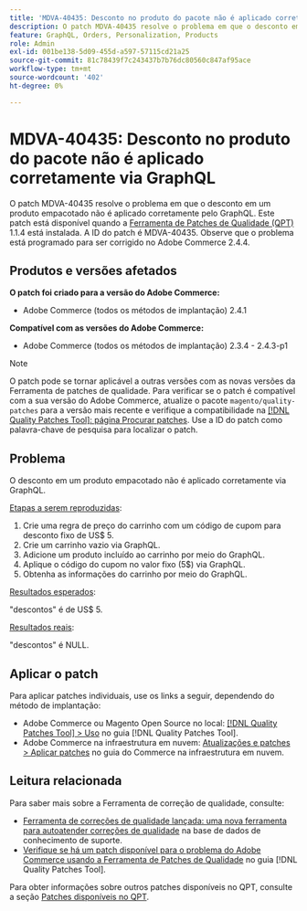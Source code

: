 ```yaml
---
title: 'MDVA-40435: Desconto no produto do pacote não é aplicado corretamente via GraphQL'
description: O patch MDVA-40435 resolve o problema em que o desconto em um produto empacotado não é aplicado corretamente pelo GraphQL. Este patch está disponível quando a [Ferramenta de correções de qualidade (QPT)](https://experienceleague.adobe.com/en/docs/commerce-knowledge-base/kb/announcements/commerce-announcements/magento-quality-patches-released-new-tool-to-self-serve-quality-patches) 1.1.4 está instalada. A ID do patch é MDVA-40435. Observe que o problema está programado para ser corrigido no Adobe Commerce 2.4.4.
feature: GraphQL, Orders, Personalization, Products
role: Admin
exl-id: 001be138-5d09-455d-a597-57115cd21a25
source-git-commit: 81c78439f7c243437b7b76dc80560c847af95ace
workflow-type: tm+mt
source-wordcount: '402'
ht-degree: 0%

---
```


# MDVA-40435: Desconto no produto do pacote não é aplicado corretamente via GraphQL

O patch MDVA-40435 resolve o problema em que o desconto em um produto empacotado não é aplicado corretamente pelo GraphQL. Este patch está disponível quando a [Ferramenta de Patches de Qualidade (QPT)](https://experienceleague.adobe.com/en/docs/commerce-knowledge-base/kb/announcements/commerce-announcements/magento-quality-patches-released-new-tool-to-self-serve-quality-patches) 1.1.4 está instalada. A ID do patch é MDVA-40435. Observe que o problema está programado para ser corrigido no Adobe Commerce 2.4.4.

## Produtos e versões afetados

**O patch foi criado para a versão do Adobe Commerce:**

* Adobe Commerce (todos os métodos de implantação) 2.4.1

**Compatível com as versões do Adobe Commerce:**

* Adobe Commerce (todos os métodos de implantação) 2.3.4 - 2.4.3-p1

>[!NOTE]
>
>O patch pode se tornar aplicável a outras versões com as novas versões da Ferramenta de patches de qualidade. Para verificar se o patch é compatível com a sua versão do Adobe Commerce, atualize o pacote `magento/quality-patches` para a versão mais recente e verifique a compatibilidade na [[!DNL Quality Patches Tool]: página Procurar patches](https://experienceleague.adobe.com/en/docs/commerce-knowledge-base/kb/announcements/commerce-announcements/magento-quality-patches-released-new-tool-to-self-serve-quality-patches). Use a ID do patch como palavra-chave de pesquisa para localizar o patch.

## Problema

O desconto em um produto empacotado não é aplicado corretamente via GraphQL.

<u>Etapas a serem reproduzidas</u>:

1. Crie uma regra de preço do carrinho com um código de cupom para desconto fixo de US$ 5.
1. Crie um carrinho vazio via GraphQL.
1. Adicione um produto incluído ao carrinho por meio do GraphQL.
1. Aplique o código do cupom no valor fixo (5$) via GraphQL.
1. Obtenha as informações do carrinho por meio do GraphQL.

<u>Resultados esperados</u>:

&quot;descontos&quot; é de US$ 5.

<u>Resultados reais</u>:

&quot;descontos&quot; é NULL.

## Aplicar o patch

Para aplicar patches individuais, use os links a seguir, dependendo do método de implantação:

* Adobe Commerce ou Magento Open Source no local: [[!DNL Quality Patches Tool] > Uso](/help/tools/quality-patches-tool/usage.md) no guia [!DNL Quality Patches Tool].
* Adobe Commerce na infraestrutura em nuvem: [Atualizações e patches > Aplicar patches](https://experienceleague.adobe.com/docs/commerce-cloud-service/user-guide/develop/upgrade/apply-patches.html) no guia do Commerce na infraestrutura em nuvem.

## Leitura relacionada

Para saber mais sobre a Ferramenta de correção de qualidade, consulte:

* [Ferramenta de correções de qualidade lançada: uma nova ferramenta para autoatender correções de qualidade](https://experienceleague.adobe.com/en/docs/commerce-knowledge-base/kb/announcements/commerce-announcements/magento-quality-patches-released-new-tool-to-self-serve-quality-patches) na base de dados de conhecimento de suporte.
* [Verifique se há um patch disponível para o problema do Adobe Commerce usando a Ferramenta de Patches de Qualidade](/help/tools/quality-patches-tool/patches-available-in-qpt/check-patch-for-magento-issue-with-magento-quality-patches.md) no guia [!DNL Quality Patches Tool].

Para obter informações sobre outros patches disponíveis no QPT, consulte a seção [Patches disponíveis no QPT](https://support.magento.com/hc/en-us/sections/360010506631-Patches-available-in-MQP-tool-).
